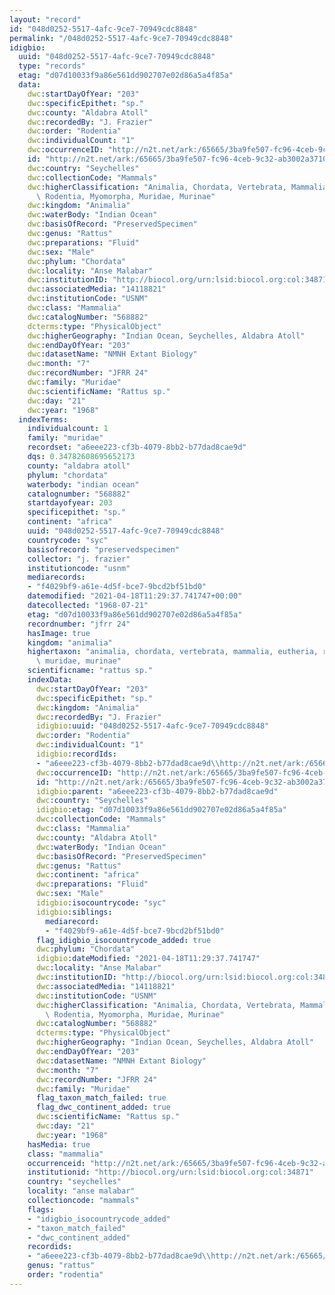 ```yaml
---
layout: "record"
id: "048d0252-5517-4afc-9ce7-70949cdc8848"
permalink: "/048d0252-5517-4afc-9ce7-70949cdc8848"
idigbio:
  uuid: "048d0252-5517-4afc-9ce7-70949cdc8848"
  type: "records"
  etag: "d07d10033f9a86e561dd902707e02d86a5a4f85a"
  data:
    dwc:startDayOfYear: "203"
    dwc:specificEpithet: "sp."
    dwc:county: "Aldabra Atoll"
    dwc:recordedBy: "J. Frazier"
    dwc:order: "Rodentia"
    dwc:individualCount: "1"
    dwc:occurrenceID: "http://n2t.net/ark:/65665/3ba9fe507-fc96-4ceb-9c32-ab3002a3710e"
    id: "http://n2t.net/ark:/65665/3ba9fe507-fc96-4ceb-9c32-ab3002a3710e"
    dwc:country: "Seychelles"
    dwc:collectionCode: "Mammals"
    dwc:higherClassification: "Animalia, Chordata, Vertebrata, Mammalia, Eutheria,\
      \ Rodentia, Myomorpha, Muridae, Murinae"
    dwc:kingdom: "Animalia"
    dwc:waterBody: "Indian Ocean"
    dwc:basisOfRecord: "PreservedSpecimen"
    dwc:genus: "Rattus"
    dwc:preparations: "Fluid"
    dwc:sex: "Male"
    dwc:phylum: "Chordata"
    dwc:locality: "Anse Malabar"
    dwc:institutionID: "http://biocol.org/urn:lsid:biocol.org:col:34871"
    dwc:associatedMedia: "14118821"
    dwc:institutionCode: "USNM"
    dwc:class: "Mammalia"
    dwc:catalogNumber: "568882"
    dcterms:type: "PhysicalObject"
    dwc:higherGeography: "Indian Ocean, Seychelles, Aldabra Atoll"
    dwc:endDayOfYear: "203"
    dwc:datasetName: "NMNH Extant Biology"
    dwc:month: "7"
    dwc:recordNumber: "JFRR 24"
    dwc:family: "Muridae"
    dwc:scientificName: "Rattus sp."
    dwc:day: "21"
    dwc:year: "1968"
  indexTerms:
    individualcount: 1
    family: "muridae"
    recordset: "a6eee223-cf3b-4079-8bb2-b77dad8cae9d"
    dqs: 0.34782608695652173
    county: "aldabra atoll"
    phylum: "chordata"
    waterbody: "indian ocean"
    catalognumber: "568882"
    startdayofyear: 203
    specificepithet: "sp."
    continent: "africa"
    uuid: "048d0252-5517-4afc-9ce7-70949cdc8848"
    countrycode: "syc"
    basisofrecord: "preservedspecimen"
    collector: "j. frazier"
    institutioncode: "usnm"
    mediarecords:
    - "f4029bf9-a61e-4d5f-bce7-9bcd2bf51bd0"
    datemodified: "2021-04-18T11:29:37.741747+00:00"
    datecollected: "1968-07-21"
    etag: "d07d10033f9a86e561dd902707e02d86a5a4f85a"
    recordnumber: "jfrr 24"
    hasImage: true
    kingdom: "animalia"
    highertaxon: "animalia, chordata, vertebrata, mammalia, eutheria, rodentia, myomorpha,\
      \ muridae, murinae"
    scientificname: "rattus sp."
    indexData:
      dwc:startDayOfYear: "203"
      dwc:specificEpithet: "sp."
      dwc:kingdom: "Animalia"
      dwc:recordedBy: "J. Frazier"
      idigbio:uuid: "048d0252-5517-4afc-9ce7-70949cdc8848"
      dwc:order: "Rodentia"
      dwc:individualCount: "1"
      idigbio:recordIds:
      - "a6eee223-cf3b-4079-8bb2-b77dad8cae9d\\http://n2t.net/ark:/65665/3ba9fe507-fc96-4ceb-9c32-ab3002a3710e"
      dwc:occurrenceID: "http://n2t.net/ark:/65665/3ba9fe507-fc96-4ceb-9c32-ab3002a3710e"
      id: "http://n2t.net/ark:/65665/3ba9fe507-fc96-4ceb-9c32-ab3002a3710e"
      idigbio:parent: "a6eee223-cf3b-4079-8bb2-b77dad8cae9d"
      dwc:country: "Seychelles"
      idigbio:etag: "d07d10033f9a86e561dd902707e02d86a5a4f85a"
      dwc:collectionCode: "Mammals"
      dwc:class: "Mammalia"
      dwc:county: "Aldabra Atoll"
      dwc:waterBody: "Indian Ocean"
      dwc:basisOfRecord: "PreservedSpecimen"
      dwc:genus: "Rattus"
      dwc:continent: "africa"
      dwc:preparations: "Fluid"
      dwc:sex: "Male"
      idigbio:isocountrycode: "syc"
      idigbio:siblings:
        mediarecord:
        - "f4029bf9-a61e-4d5f-bce7-9bcd2bf51bd0"
      flag_idigbio_isocountrycode_added: true
      dwc:phylum: "Chordata"
      idigbio:dateModified: "2021-04-18T11:29:37.741747"
      dwc:locality: "Anse Malabar"
      dwc:institutionID: "http://biocol.org/urn:lsid:biocol.org:col:34871"
      dwc:associatedMedia: "14118821"
      dwc:institutionCode: "USNM"
      dwc:higherClassification: "Animalia, Chordata, Vertebrata, Mammalia, Eutheria,\
        \ Rodentia, Myomorpha, Muridae, Murinae"
      dwc:catalogNumber: "568882"
      dcterms:type: "PhysicalObject"
      dwc:higherGeography: "Indian Ocean, Seychelles, Aldabra Atoll"
      dwc:endDayOfYear: "203"
      dwc:datasetName: "NMNH Extant Biology"
      dwc:month: "7"
      dwc:recordNumber: "JFRR 24"
      dwc:family: "Muridae"
      flag_taxon_match_failed: true
      flag_dwc_continent_added: true
      dwc:scientificName: "Rattus sp."
      dwc:day: "21"
      dwc:year: "1968"
    hasMedia: true
    class: "mammalia"
    occurrenceid: "http://n2t.net/ark:/65665/3ba9fe507-fc96-4ceb-9c32-ab3002a3710e"
    institutionid: "http://biocol.org/urn:lsid:biocol.org:col:34871"
    country: "seychelles"
    locality: "anse malabar"
    collectioncode: "mammals"
    flags:
    - "idigbio_isocountrycode_added"
    - "taxon_match_failed"
    - "dwc_continent_added"
    recordids:
    - "a6eee223-cf3b-4079-8bb2-b77dad8cae9d\\http://n2t.net/ark:/65665/3ba9fe507-fc96-4ceb-9c32-ab3002a3710e"
    genus: "rattus"
    order: "rodentia"
---
```

